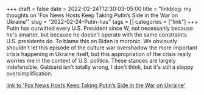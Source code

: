 +++draft = falsedate = 2022-02-24T12:30:03-05:00title = "linkblog: my thoughts on 'Fox News Hosts Keep Taking Putin’s Side in the War on Ukraine'"slug = "2022-02-24-Putin-has"tags = []categories = ["link"]+++Putin has outwitted every U.S. President since W, not necessarily because he's smarter, but because he doesn't operate with the same constraints U.S. presidents do. To blame this on Biden is moronic. We obviously shouldn't let this episode of the culture war overshadow the more important crisis happening in Ukraine itself, but this appropriation of the crisis really worries me in the context of U.S. politics. These stances are largely indefensible. Gabbard isn't totally wrong, I don't think, but it's still a sloppy oversimplification. [link to 'Fox News Hosts Keep Taking Putin’s Side in the War on Ukraine'](https://www.vice.com/en/article/7kbdbz/russia-ukraine-fox-news-putin)